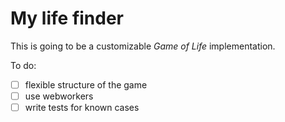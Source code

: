 My life finder
=================

This is going to be a customizable *Game of Life* implementation.

To do:

- [ ] flexible structure of the game
- [ ] use webworkers
- [ ] write tests for known cases
